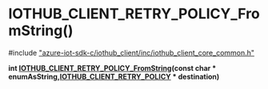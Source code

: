 # IOTHUB_CLIENT_RETRY_POLICY_FromString()

\#include ["azure-iot-sdk-c/iothub_client/inc/iothub_client_core_common.h"](../iot-c-ref-iothub-client-core-common-h.md)  

**int [IOTHUB_CLIENT_RETRY_POLICY_FromString](#iothub__client__core__common_8h_1abbf7d268cfa28e01c5d53490a228ea03)(const char * enumAsString,[IOTHUB_CLIENT_RETRY_POLICY](#iothub__client__core__common_8h_1a361221e523247855ff0a05c2e2870e4a) * destination)**

